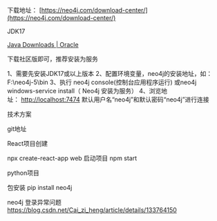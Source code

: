 
下载地址：
[https://neo4j.com/download-center/](https://neo4j.com/download-center/)

JDK17

[Java Downloads | Oracle](https://www.oracle.com/java/technologies/downloads/#jdk17-windows)

下载社区版即可，推荐安装为服务

1、需要先安装JDK17或以上版本
2、配置环境变量，neo4j的安装地址，如：F:\neo4j-5\bin
3、执行 neo4j console(控制台应用程序运行) 或neo4j windows-service install（ Neo4j 安装为服务）
4、浏览地址： [http://localhost:7474](http://localhost:7474/)  默认用户名“neo4j”和默认密码“neo4j”进行连接


技术方案

git地址

React项目创建

npx create-react-app web
启动项目
npm start 

python项目

包安装
pip install neo4j




neo4j
登录异常问题
https://blog.csdn.net/Cai_zi_heng/article/details/133764150